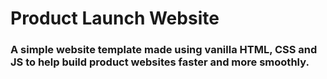 # Product Launch Website

### A simple website template made using vanilla HTML, CSS and JS to help build product websites faster and more smoothly. 
